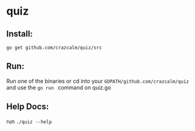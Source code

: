 # quiz

## Install:

`go get github.com/crazcalm/quiz/src`

## Run:

Run one of the binaries or cd into your `GOPATH/github.com/crazcalm/quiz` and use the `go run ` command on quiz.go

## Help Docs:

run `./quiz --help`